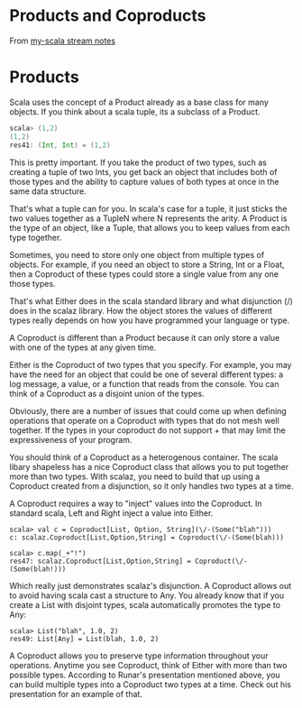 # Products and Coproducts
From [my-scala stream notes](https://aappddeevv.gitbooks.io/test_private_book/content/foundations/coproducts.html)

# Products
Scala uses the concept of a Product already as a base class for many objects. If you think about a scala tuple, its a subclass of a Product.

```scala
scala> (1,2)
(1,2)
res41: (Int, Int) = (1,2)
```

This is pretty important. If you take the product of two types, such as creating a tuple of two Ints, 
you get back an object that includes both of those types and the ability to capture values of both types
at once in the same data structure. 

That's what a tuple can for you. In scala's case for a tuple, it just sticks the two values together as a 
TupleN where N represents the arity. A Product is the type of an object, like a Tuple, that allows you to 
keep values from each type together.

Sometimes, you need to store only one object from multiple types of objects. For example, if you need an 
object to store a String, Int or a Float, then a Coproduct of these types could store a single value 
from any one those types. 

That's what Either does in the scala standard library and what disjunction (\/) does in the scalaz library. 
How the object stores the values of different types really depends on how you have programmed your language or type.

A Coproduct is different than a Product because it can only store a value with one of the types at any given time. 

Either is the Coproduct of two types that you specify. For example, you may have the need for an object that could 
be one of several different types: a log message, a value, or a function that reads from the console. You can think of a 
Coproduct as a disjoint union of the types. 

Obviously, there are a number of issues that could come up when defining operations that operate on a Coproduct with types 
that do not mesh well together. If the types in your coproduct do not support + that may limit the expressiveness of your program. 

You should think of a Coproduct as a heterogenous container. The scala libary shapeless has a nice Coproduct class that allows you 
to put together more than two types. With scalaz, you need to build that up using a Coproduct created from a disjunction, 
so it only handles two types at a time. 

A Coproduct requires a way to "inject" values into the Coproduct. In standard scala, Left and Right inject a value into Either.

```
scala> val c = Coproduct[List, Option, String](\/-(Some("blah")))
c: scalaz.Coproduct[List,Option,String] = Coproduct(\/-(Some(blah)))

scala> c.map(_+"!")
res47: scalaz.Coproduct[List,Option,String] = Coproduct(\/-(Some(blah!)))
```

Which really just demonstrates scalaz's disjunction. A Coproduct allows out to avoid having scala cast a structure to Any. You already 
know that if you create a List with disjoint types, scala automatically promotes the type to Any:

```
scala> List("blah", 1.0, 2)
res49: List[Any] = List(blah, 1.0, 2)
```

A Coproduct allows you to preserve type information throughout your operations. Anytime you see Coproduct, think of Either with more than two 
possible types. According to Runar's presentation mentioned above, you can build multiple types into a Coproduct two types at a time. 
Check out his presentation for an example of that.

